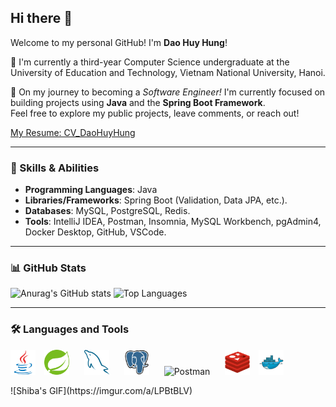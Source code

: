 ## Hi there 👋  
Welcome to my personal GitHub! I'm **Dao Huy Hung**!

🔭 I'm currently a third-year Computer Science undergraduate at the University of Education and Technology, Vietnam National University, Hanoi.

🌱 On my journey to becoming a *Software Engineer!* I'm currently focused on building projects using **Java** and the **Spring Boot Framework**.  
Feel free to explore my public projects, leave comments, or reach out!

[My Resume: CV_DaoHuyHung](https://docs.google.com/document/d/1AOo_25NYDQF3wN57DKjYF2AgMRvvuYKuFsFnCsr4eDU/edit?tab=t.0)

---

### 🚀 Skills & Abilities

- **Programming Languages**: Java  
- **Libraries/Frameworks**: Spring Boot (Validation, Data JPA, etc.).
- **Databases**: MySQL, PostgreSQL, Redis.
- **Tools**: IntelliJ IDEA, Postman, Insomnia, MySQL Workbench, pgAdmin4, Docker Desktop, GitHub, VSCode. 

---

### 📊 GitHub Stats
![Anurag's GitHub stats](https://github-readme-stats.vercel.app/api?username=shibeinu3110&show_icons=true&theme=graywhite&rank_icon=github)
![Top Languages](https://github-readme-stats.vercel.app/api/top-langs/?username=shibeinu3110&hide_progress=true)

---

### 🛠️ Languages and Tools

<p align="left">
  <img src="https://raw.githubusercontent.com/devicons/devicon/master/icons/java/java-original.svg" width="40" height="40" alt="Java" />
  <img src="https://raw.githubusercontent.com/devicons/devicon/master/icons/spring/spring-original.svg" width="40" height="40" alt="Spring Boot" style="margin: 0 10px;" />
  <img src="https://raw.githubusercontent.com/devicons/devicon/master/icons/mysql/mysql-original.svg" width="40" height="40" alt="MySQL" style="margin: 0 10px;" />
  <img src="https://raw.githubusercontent.com/devicons/devicon/master/icons/postgresql/postgresql-original.svg" width="40" height="40" alt="PostgreSQL" style="margin: 0 10px;" />
  <img src="https://www.vectorlogo.zone/logos/getpostman/getpostman-icon.svg" width="40" height="40" alt="Postman" style="margin: 0 10px;" />
  <img src="https://raw.githubusercontent.com/devicons/devicon/master/icons/redis/redis-original.svg" width="40" height="40" alt="Redis" style="margin: 0 10px;" />
  <img src="https://raw.githubusercontent.com/devicons/devicon/master/icons/docker/docker-original.svg" width="40" height="40" alt="Docker" />
</p>
![Shiba's GIF](https://imgur.com/a/LPBtBLV)
